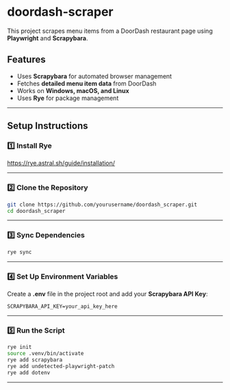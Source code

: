 # doordash-scraper 

This project scrapes menu items from a DoorDash restaurant page using **Playwright** and **Scrapybara**.  

## Features  
- Uses **Scrapybara** for automated browser management  
- Fetches **detailed menu item data** from DoorDash  
- Works on **Windows, macOS, and Linux**  
- Uses **Rye** for package management  

---

## Setup Instructions  

### **1️⃣ Install Rye**  

https://rye.astral.sh/guide/installation/

---

### **2️⃣ Clone the Repository**  
```sh
git clone https://github.com/yourusername/doordash_scraper.git
cd doordash_scraper
```

---

### **3️⃣ Sync Dependencies**  
```sh
rye sync
```

---

### **4️⃣ Set Up Environment Variables**  
Create a **.env** file in the project root and add your **Scrapybara API Key**:  
```
SCRAPYBARA_API_KEY=your_api_key_here
```
---

### **5️⃣ Run the Script**    
  ```sh
  rye init
  source .venv/bin/activate
  rye add scrapybara
  rye add undetected-playwright-patch
  rye add dotenv
  ```

---
